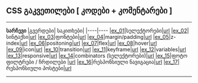 

## CSS გაკვეთილები [ კოდები + კომენტარები ]

---

**სარჩევი**
|გვერდები| საკითხები|
|----|----
|[ex_01](https://github.com/ddatunashvili/CSS_tutorials/tree/master/ex_01)|სელექტორები|[url](https://ddatunashvili.github.io/CSS_tutorials/ex_01/index.html)
|[ex_02](https://github.com/ddatunashvili/CSS_tutorials/tree/master/ex_02)|სინტაქსი|[url](https://ddatunashvili.github.io/CSS_tutorials/ex_02/index.html)
|[ex_03](https://github.com/ddatunashvili/CSS_tutorials/tree/master/ex_03)|ფონტები|[url](https://ddatunashvili.github.io/CSS_tutorials/ex_03/index.html)
|[ex_04](https://github.com/ddatunashvili/CSS_tutorials/tree/master/ex_04)|margin/padding|[url](https://ddatunashvili.github.io/CSS_tutorials/ex_04/index.html)
|[ex_05](https://github.com/ddatunashvili/CSS_tutorials/tree/master/ex_05)|z-index|[url](https://ddatunashvili.github.io/CSS_tutorials/ex_05/index.html)
|[ex_06](https://github.com/ddatunashvili/CSS_tutorials/tree/master/ex_06)|positoning|[url](https://ddatunashvili.github.io/CSS_tutorials/ex_06/index.html)
|[ex_07](https://github.com/ddatunashvili/CSS_tutorials/tree/master/ex_07)|flex|[url](https://ddatunashvili.github.io/CSS_tutorials/ex_07/index.html)
|[ex_08](https://github.com/ddatunashvili/CSS_tutorials/tree/master/ex_08)|hover|[url](https://ddatunashvili.github.io/CSS_tutorials/ex_08/index.html)
|[ex_09](https://github.com/ddatunashvili/CSS_tutorials/tree/master/ex_09)|icon|[url](https://ddatunashvili.github.io/CSS_tutorials/ex_09/index.html)
|[ex_10](https://github.com/ddatunashvili/CSS_tutorials/tree/master/ex_10)|transition|[url](https://ddatunashvili.github.io/CSS_tutorials/ex_10/index.html)
|[ex_11](https://github.com/ddatunashvili/CSS_tutorials/tree/master/ex_11)|keyframe|[url](https://ddatunashvili.github.io/CSS_tutorials/ex_11/index.html)
|[ex_12](https://github.com/ddatunashvili/CSS_tutorials/tree/master/ex_12)|variables|[url](https://ddatunashvili.github.io/CSS_tutorials/ex_11/index.html)
|[ex_13](https://github.com/ddatunashvili/CSS_tutorials/tree/master/ex_13)|responsive|[url](https://ddatunashvili.github.io/CSS_tutorials/ex_11/index.html)
|[ex_14](https://github.com/ddatunashvili/CSS_tutorials/tree/master/ex_14)|combinators (სელექტორები)|[url](https://ddatunashvili.github.io/CSS_tutorials/ex_15/index.html)
|[ex_15](https://github.com/ddatunashvili/CSS_tutorials/tree/master/ex_15)|ფოტო ფილტრები / ჩრდილები |[url](https://ddatunashvili.github.io/CSS_tutorials/ex_15/index.html)
|[ex_16](https://github.com/ddatunashvili/CSS_tutorials/tree/master/ex_16%20პრაქტიკა)|რესპონსიული ნავიგაცია|[url](https://ddatunashvili.github.io/CSS_tutorials/ex_16%20პრაქტიკა/index.html)
|[ex_17](https://github.com/ddatunashvili/CSS_tutorials/tree/master/ex_17%20პრაქტიკა)|რესპონსიული პოსტები|[url](https://ddatunashvili.github.io/CSS_tutorials/ex_17%20პრაქტიკა/index.html)

---
